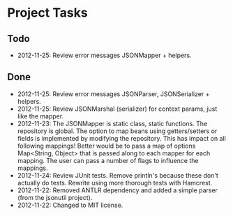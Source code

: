 # Project Tasks
## Todo

* 2012-11-25: Review error messages JSONMapper + helpers.

## Done

* 2012-11-25: Review error messages JSONParser, JSONSerializer + helpers.
* 2012-11-25: Review JSONMarshal (serializer) for context params, just like the mapper.
* 2012-11-23: The JSONMapper is static class, static functions. The repository is global. The option to map beans using getters/setters or fields is implemented by modifying the repository. This has impact on all following mappings! Better would be to pass a map of options Map<String, Object> that is passed along to each mapper for each mapping. The user can pass a number of flags to influence the mappings.
* 2012-11-24: Review JUnit tests. Remove println's because these don't actually do tests. Rewrite using more thorough tests with Hamcrest.
* 2012-11-22: Removed ANTLR dependency and added a simple parser (from the jsonutil project).
* 2012-11-22: Changed to MIT license.

